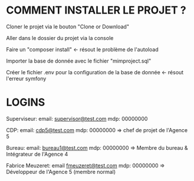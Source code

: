 # COMMENT INSTALLER LE PROJET ?

Cloner le projet via le bouton "Clone or Download"

Aller dans le dossier du projet via la console

Faire un "composer install" <- résout le problème de l'autoload

Importer la base de donnée avec le fichier "mimproject.sql"

Créer le fichier .env pour la configuration de la base de donnée <- résout l'erreur symfony

# LOGINS

Superviseur: email: supervisor@test.com mdp: 00000000

CDP: email: cdp5@test.com mdp: 00000000 => chef de projet de l'Agence 5

Bureau: email: bureau1@test.com mdp: 00000000 => Membre du bureau & Intégrateur de l'Agence 4

Fabrice Meuzeret: email fmeuzeret@test.com mdp: 00000000 => Développeur de l'Agence 5 (membre normal)
